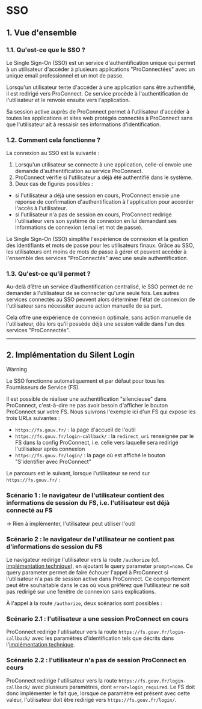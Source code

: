 # SSO

## 1. Vue d'ensemble

### 1.1. Qu'est-ce que le SSO ?

Le Single Sign-On (SSO) est un service d'authentification unique qui permet à un utilisateur d'accéder à plusieurs applications "ProConnectées" avec un unique email professionnel et un mot de passe.

Lorsqu'un utilisateur tente d'accéder à une application sans être authentifié, il est redirigé vers ProConnect. Ce service procède à l'authentification de l'utilisateur et le renvoie ensuite vers l'application.

Sa session active auprès de ProConnect permet à l’utilisateur d'accéder à toutes les applications et sites web protégés connectés à ProConnect sans que l'utilisateur ait à ressaisir ses informations d'identification.

### 1.2. Comment cela fonctionne ?

La connexion au SSO est la suivante :

1. Lorsqu'un utilisateur se connecte à une application, celle-ci envoie une demande d'authentification au service ProConnect.
2. ProConnect vérifie si l'utilisateur a déjà été authentifié dans le système.
3. Deux cas de figures possibles :

- si l'utilisateur a déjà une session en cours, ProConnect envoie une réponse de confirmation d'authentification à l'application pour accorder l'accès à l'utilisateur.
- si l'utilisateur n'a pas de session en cours, ProConnect redirige l'utilisateur vers son système de connexion en lui demandant ses informations de connexion (email et mot de passe).

Le Single Sign-On (SSO) simplifie l'expérience de connexion et la gestion des identifiants et mots de passe pour les utilisateurs finaux. Grâce au SSO, les utilisateurs ont moins de mots de passe à gérer et peuvent accéder à l'ensemble des services "ProConnectés" avec une seule authentification.

### 1.3. Qu'est-ce qu'il permet ?

Au-delà d’être un service d’authentification centralisé, le SSO permet de ne demander à l'utilisateur de se connecter qu'une seule fois. Les autres services connectés au SSO peuvent alors déterminer l'état de connexion de l'utilisateur sans nécessiter aucune action manuelle de sa part.

Cela offre une expérience de connexion optimale, sans action manuelle de l'utilisateur, dès lors qu'il possède déjà une session valide dans l'un des services "ProConnectés".

---

## 2. Implémentation du Silent Login

> [!WARNING]
> Le SSO fonctionne automatiquement et par défaut pour tous les Fournisseurs de Service (FS).

Il est possible de réaliser une authentification "silencieuse" dans ProConnect, c'est-à-dire ne pas avoir besoin d'afficher le bouton ProConnect sur votre FS.
Nous suivrons l'exemple ici d'un FS qui expose les trois URLs suivantes :

- `https://fs.gouv.fr/` : la page d'accueil de l'outil
- `https://fs.gouv.fr/login-callback/` : la `redirect_uri` renseignée par le FS dans la config ProConnect, i.e. celle vers laquelle sera redirigé l'utilisateur après connexion
- `https://fs.gouv.fr/login/` : la page où est affiché le bouton "S'identifier avec ProConnect"

Le parcours est le suivant, lorsque l'utilisateur se rend sur `https://fs.gouv.fr/` :

### Scénario 1 : le navigateur de l'utilisateur contient des informations de session du FS, i.e. l'utilisateur est déjà connecté au FS

-> Rien à implémenter, l'utilisateur peut utiliser l'outil

### Scénario 2 : le navigateur de l'utilisateur ne contient pas d'informations de session du FS

Le navigateur redirige l'utilisateur vers la route `/authorize` (cf. [implémentation technique](./implementation_technique.md#22-faire-pointer-le-bouton-proconnect-vers-le-authorization_endpoint)), en ajoutant le query parameter `prompt=none`.
Ce query parameter permet de faire échouer l'appel à ProConnect si l'utilisateur n'a pas de session active dans ProConnect.
Ce comportement peut être souhaitable dans le cas où vous préférez que l'utilisateur ne soit pas redirigé sur une fenêtre de connexion sans explications.

À l'appel à la route `/authorize`, deux scénarios sont possibles :

### Scénario 2.1 : l'utilisateur a une session ProConnect en cours

ProConnect redirige l'utilisateur vers la route `https://fs.gouv.fr/login-callback/` avec les paramètres d'identification tels que décrits dans l'[implémentation technique](./implementation_technique.md).

### Scénario 2.2 : l'utilisateur n'a pas de session ProConnect en cours

ProConnect redirige l'utilisateur vers la route `https://fs.gouv.fr/login-callback/` avec plusieurs paramètres, dont `error=login_required`.
Le FS doit donc implémenter le fait que, lorsque ce paramètre est présent avec cette valeur, l'utilisateur doit être redirigé vers `https://fs.gouv.fr/login/`.
